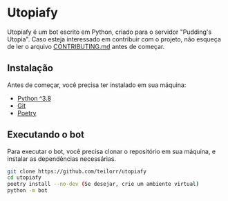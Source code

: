 # Utopiafy

Utopiafy é um bot escrito em Python, criado para o servidor "Pudding's Utopia".
Caso esteja interessado em contribuir com o projeto, não esqueça de ler o arquivo [CONTRIBUTING.md](CONTRIBUTING.md) antes de começar.

## Instalação
Antes de começar, você precisa ter instalado em sua máquina:

- [Python ^3.8](https://www.python.org/downloads/release/python-380/)
- [Git](https://git-scm.com/downloads)
- [Poetry](https://python-poetry.org/docs/#installation)


## Executando o bot
Para executar o bot, você precisa clonar o repositório em sua máquina, e instalar as dependências necessárias.
```bash
git clone https://github.com/teilorr/utopiafy
cd utopiafy
poetry install --no-dev (Se desejar, crie um ambiente virtual)
python -m bot 
```



